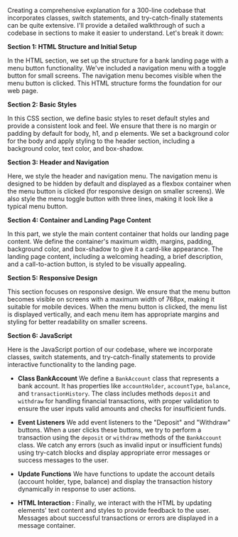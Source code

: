 Creating a comprehensive explanation for a 300-line codebase that incorporates classes, switch statements, and try-catch-finally statements can be quite extensive. I'll provide a detailed walkthrough of such a codebase in sections to make it easier to understand. Let's break it down:

**Section 1: HTML Structure and Initial Setup**

In the HTML section, we set up the structure for a bank landing page with a menu button functionality. We've included a navigation menu with a toggle button for small screens. The navigation menu becomes visible when the menu button is clicked. This HTML structure forms the foundation for our web page.

**Section 2: Basic Styles**

In this CSS section, we define basic styles to reset default styles and provide a consistent look and feel. We ensure that there is no margin or padding by default for body, h1, and p elements. We set a background color for the body and apply styling to the header section, including a background color, text color, and box-shadow.

**Section 3: Header and Navigation**

Here, we style the header and navigation menu. The navigation menu is designed to be hidden by default and displayed as a flexbox container when the menu button is clicked (for responsive design on smaller screens). We also style the menu toggle button with three lines, making it look like a typical menu button.

**Section 4: Container and Landing Page Content**

In this part, we style the main content container that holds our landing page content. We define the container's maximum width, margins, padding, background color, and box-shadow to give it a card-like appearance. The landing page content, including a welcoming heading, a brief description, and a call-to-action button, is styled to be visually appealing.

**Section 5: Responsive Design**

This section focuses on responsive design. We ensure that the menu button becomes visible on screens with a maximum width of 768px, making it suitable for mobile devices. When the menu button is clicked, the menu list is displayed vertically, and each menu item has appropriate margins and styling for better readability on smaller screens.

**Section 6: JavaScript**

Here is the JavaScript portion of our codebase, where we incorporate classes, switch statements, and try-catch-finally statements to provide interactive functionality to the landing page.

- **Class BankAccount** We define a `BankAccount` class that represents a bank account. It has properties like `accountHolder`, `accountType`, `balance`, and `transactionHistory`. The class includes methods `deposit` and `withdraw` for handling financial transactions, with proper validation to ensure the user inputs valid amounts and checks for insufficient funds.

- **Event Listeners** We add event listeners to the "Deposit" and "Withdraw" buttons. When a user clicks these buttons, we try to perform a transaction using the `deposit` or `withdraw` methods of the `BankAccount` class. We catch any errors (such as invalid input or insufficient funds) using try-catch blocks and display appropriate error messages or success messages to the user.

- **Update Functions** We have functions to update the account details (account holder, type, balance) and display the transaction history dynamically in response to user actions.

- **HTML Interaction :** Finally, we interact with the HTML by updating elements' text content and styles to provide feedback to the user. Messages about successful transactions or errors are displayed in a message container.

